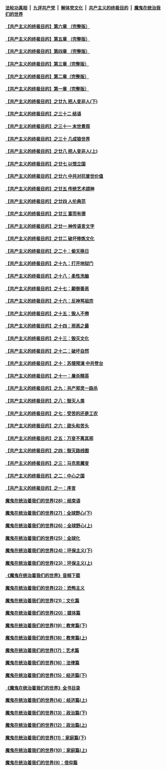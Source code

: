 

####  [法轮功真相](../../../../basic/blob/master/README.md?t=06050301) &nbsp;|&nbsp; [九评共产党](../../../../9ping.md/blob/master/README.md?t=06050301) &nbsp;|&nbsp; [解体党文化](../../../../jtdwh.md/blob/master/README.md?t=06050301)  &nbsp;|&nbsp; [共产主义的终极目的](../../../../gczydzjmd.md/blob/master/README.md?t=06050301) &nbsp;|&nbsp; [魔鬼在统治我们的世界](../../../../mgztzwmdsj.md/blob/master/README.md?t=06050301) 

#### [【共产主义的终极目的】第六章 （完整版）](../pages/nsc422/n11428913.md?t=06050301) 

#### [【共产主义的终极目的】第五章 （完整版）](../pages/nsc422/n11428912.md?t=06050301) 

#### [【共产主义的终极目的】第四章 （完整版）](../pages/nsc422/n11428907.md?t=06050301) 

#### [【共产主义的终极目的】第三章（完整版）](../pages/nsc422/n11428848.md?t=06050301) 

#### [【共产主义的终极目的】第二章（完整版）](../pages/nsc422/n11428831.md?t=06050301) 

#### [【共产主义的终极目的】第一章（完整版）](../pages/nsc422/n11417651.md?t=06050301) 

#### [【共产主义的终极目的】之廿九 把人变非人(下)](../pages/nsc422/n11344140.md?t=06050301) 

#### [【共产主义的终极目的】之三十二 结语](../pages/nsc422/n11360535.md?t=06050301) 

#### [【共产主义的终极目的】之三十一 末世景观](../pages/nsc422/n11351129.md?t=06050301) 

#### [【共产主义的终极目的】之三十 几成狼世界](../pages/nsc422/n11348280.md?t=06050301) 

#### [【共产主义的终极目的】之廿八 把人变非人(上)](../pages/nsc422/n11340492.md?t=06050301) 

#### [【共产主义的终极目的】之廿七 以恨立国](../pages/nsc422/n11336944.md?t=06050301) 

#### [【共产主义的终极目的】之廿六 中共对抗普世价值](../pages/nsc422/n11324785.md?t=06050301) 

#### [【共产主义的终极目的】之廿五 传统艺术颂神](../pages/nsc422/n11296396.md?t=06050301) 

#### [【共产主义的终极目的】之廿四 人伦典范](../pages/nsc422/n11296397.md?t=06050301) 

#### [【共产主义的终极目的】之廿三 富而有德](../pages/nsc422/n11283598.md?t=06050301) 

#### [【共产主义的终极目的】之廿一 神传语言文字](../pages/nsc422/n11263265.md?t=06050301) 

#### [【共产主义的终极目的】之廿二 破坏修炼文化](../pages/nsc422/n11245728.md?t=06050301) 

#### [【共产主义的终极目的】之二十：偷天换日](../pages/nsc422/n11238846.md?t=06050301) 

#### [【共产主义的终极目的】之十九：打开地狱门](../pages/nsc422/n11206376.md?t=06050301) 

#### [【共产主义的终极目的】之十八：柔性洗脑](../pages/nsc422/n11199994.md?t=06050301) 

#### [【共产主义的终极目的】之十七：颠倒善恶](../pages/nsc422/n11179782.md?t=06050301) 

#### [【共产主义的终极目的】之十六：反神骂祖宗](../pages/nsc422/n11166798.md?t=06050301) 

#### [【共产主义的终极目的】之十五：毁人不倦](../pages/nsc422/n11166792.md?t=06050301) 

#### [【共产主义的终极目的】之十四：邪恶之最](../pages/nsc422/n11150249.md?t=06050301) 

#### [【共产主义的终极目的】之十三：毁灭文化](../pages/nsc422/n11135227.md?t=06050301) 

#### [【共产主义的终极目的】之十二：破坏自然](../pages/nsc422/n11135214.md?t=06050301) 

#### [【共产主义的终极目的】之十：苏俄预演 中共登台](../pages/nsc422/n11118424.md?t=06050301) 

#### [【共产主义的终极目的】之十一：屠杀精英](../pages/nsc422/n11118442.md?t=06050301) 

#### [【共产主义的终极目的】之九：共产邪灵一路杀](../pages/nsc422/n11114139.md?t=06050301) 

#### [【共产主义的终极目的】之八：毁灭人类](../pages/nsc422/n11108503.md?t=06050301) 

#### [【共产主义的终极目的】之七：受苦的还是工农](../pages/nsc422/n11101809.md?t=06050301) 

#### [【共产主义的终极目的】之六：甜头和苦头](../pages/nsc422/n11096971.md?t=06050301) 

#### [【共产主义的终极目的】之五：万变不离其邪](../pages/nsc422/n11091285.md?t=06050301) 

#### [【共产主义的终极目的】之四：毁灭路线图](../pages/nsc422/n11086284.md?t=06050301) 

#### [【共产主义的终极目的】之三：马克思魔变](../pages/nsc422/n11061941.md?t=06050301) 

#### [【共产主义的终极目的】之二：中心之国](../pages/nsc422/n11047728.md?t=06050301) 

#### [【共产主义的终极目的】之一：序言](../pages/nsc422/n11086077.md?t=06050301) 

#### [魔鬼在统治着我们的世界(28)：结束语](../pages/nsc422/n10936246.md?t=06050301) 

#### [魔鬼在统治着我们的世界(27)：全球野心(下)](../pages/nsc422/n10928319.md?t=06050301) 

#### [魔鬼在统治着我们的世界(26)：全球野心(上)](../pages/nsc422/n10900318.md?t=06050301) 

#### [魔鬼在统治着我们的世界(25)：全球化](../pages/nsc422/n10788205.md?t=06050301) 

#### [魔鬼在统治着我们的世界(24)：环保主义(下)](../pages/nsc422/n10695307.md?t=06050301) 

#### [魔鬼在统治着我们的世界(23)：环保主义(上)](../pages/nsc422/n10688613.md?t=06050301) 

#### [《魔鬼在统治着我们的世界》音频下载](../pages/nsc422/n10635553.md?t=06050301) 

#### [魔鬼在统治着我们的世界(22)：恐怖主义](../pages/nsc422/n10614727.md?t=06050301) 

#### [魔鬼在统治着我们的世界(21)：文化篇](../pages/nsc422/n10597706.md?t=06050301) 

#### [魔鬼在统治着我们的世界(20)：媒体篇](../pages/nsc422/n10586579.md?t=06050301) 

#### [魔鬼在统治着我们的世界(19)：教育篇(下)](../pages/nsc422/n10564808.md?t=06050301) 

#### [魔鬼在统治着我们的世界(18)：教育篇(上)](../pages/nsc422/n10526970.md?t=06050301) 

#### [魔鬼在统治着我们的世界(17)：艺术篇](../pages/nsc422/n10499093.md?t=06050301) 

#### [魔鬼在统治着我们的世界(16)：法律篇](../pages/nsc422/n10485969.md?t=06050301) 

#### [魔鬼在统治着我们的世界(15)：经济篇(下)](../pages/nsc422/n10469975.md?t=06050301) 

#### [《魔鬼在统治着我们的世界》全书目录](../pages/nsc422/n10464261.md?t=06050301) 

#### [魔鬼在统治着我们的世界(14)：经济篇(上)](../pages/nsc422/n10457370.md?t=06050301) 

#### [魔鬼在统治着我们的世界(13)：政治篇(下)](../pages/nsc422/n10448270.md?t=06050301) 

#### [魔鬼在统治着我们的世界(12)：政治篇(上)](../pages/nsc422/n10444576.md?t=06050301) 

#### [魔鬼在统治着我们的世界(11)：家庭篇(下)](../pages/nsc422/n10440961.md?t=06050301) 

#### [魔鬼在统治着我们的世界(10)：家庭篇(上)](../pages/nsc422/n10435448.md?t=06050301) 

#### [魔鬼在统治着我们的世界(9)：信仰篇](../pages/nsc422/n10432159.md?t=06050301) 


